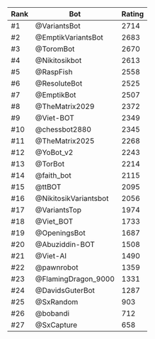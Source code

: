 Rank|Bot|Rating
---|---|---
#1|@VariantsBot|2714
#2|@EmptikVariantsBot|2683
#3|@ToromBot|2670
#4|@Nikitosikbot|2613
#5|@RaspFish|2558
#6|@ResoluteBot|2525
#7|@EmptikBot|2507
#8|@TheMatrix2029|2372
#9|@Viet-BOT|2349
#10|@chessbot2880|2345
#11|@TheMatrix2025|2268
#12|@YoBot_v2|2243
#13|@TorBot|2214
#14|@faith_bot|2115
#15|@ttBOT|2095
#16|@NikitosikVariantsbot|2056
#17|@VariantsTop|1974
#18|@Viet_BOT|1733
#19|@OpeningsBot|1687
#20|@Abuziddin-BOT|1508
#21|@Viet-AI|1490
#22|@pawnrobot|1359
#23|@FlamingDragon_9000|1331
#24|@DavidsGuterBot|1287
#25|@SxRandom|903
#26|@bobandi|712
#27|@SxCapture|658
